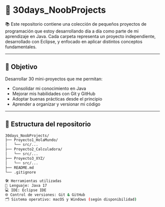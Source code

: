 # 🚀 30days_NoobProjects

📚 Este repositorio contiene una colección de pequeños proyectos de programación que estoy desarrollando día a día como parte de mi aprendizaje en Java. Cada carpeta representa un proyecto independiente, desarrollado con Eclipse, y enfocado en aplicar distintos conceptos fundamentales.

---

## 🎯 Objetivo

Desarrollar 30 mini-proyectos que me permitan:

- Consolidar mi conocimiento en Java
- Mejorar mis habilidades con Git y GitHub
- Adoptar buenas prácticas desde el principio
- Aprender a organizar y versionar mi código

---

## 📁 Estructura del repositorio

```bash
30days_NoobProjects/
├── Proyecto1_HolaMundo/
│   └── src/...
├── Proyecto2_Calculadora/
│   └── src/...
├── Proyecto3_XYZ/
│   └── src/...
├── README.md
└── .gitignore

🛠️ Herramientas utilizadas
🧠 Lenguaje: Java 17
💻 IDE: Eclipse IDE
🌐 Control de versiones: Git & GitHub
🗂️ Sistema operativo: macOS y Windows (según disponibilidad)
